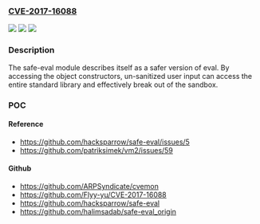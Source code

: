 ### [CVE-2017-16088](https://cve.mitre.org/cgi-bin/cvename.cgi?name=CVE-2017-16088)
![](https://img.shields.io/static/v1?label=Product&message=safe-eval%20node%20module&color=blue)
![](https://img.shields.io/static/v1?label=Version&message=All%20versions%20&color=brightgreen)
![](https://img.shields.io/static/v1?label=Vulnerability&message=Externally%20Controlled%20Reference%20to%20a%20Resource%20in%20Another%20Sphere%20(CWE-610)&color=brightgreen)

### Description

The safe-eval module describes itself as a safer version of eval. By accessing the object constructors, un-sanitized user input can access the entire standard library and effectively break out of the sandbox.

### POC

#### Reference
- https://github.com/hacksparrow/safe-eval/issues/5
- https://github.com/patriksimek/vm2/issues/59

#### Github
- https://github.com/ARPSyndicate/cvemon
- https://github.com/Flyy-yu/CVE-2017-16088
- https://github.com/hacksparrow/safe-eval
- https://github.com/halimsadab/safe-eval_origin

